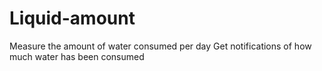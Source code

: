 # Liquid-amount
Measure the amount of water consumed per day
Get notifications of how much water has been consumed
